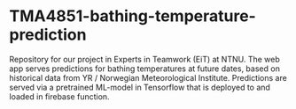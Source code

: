 # TMA4851-bathing-temperature-prediction
Repository for our project in Experts in Teamwork (EiT) at NTNU. The web app serves predictions for bathing temperatures at future dates, based on historical data from YR / Norwegian Meteorological Institute. Predictions are served via a pretrained ML-model in Tensorflow that is deployed to and loaded in firebase function.
